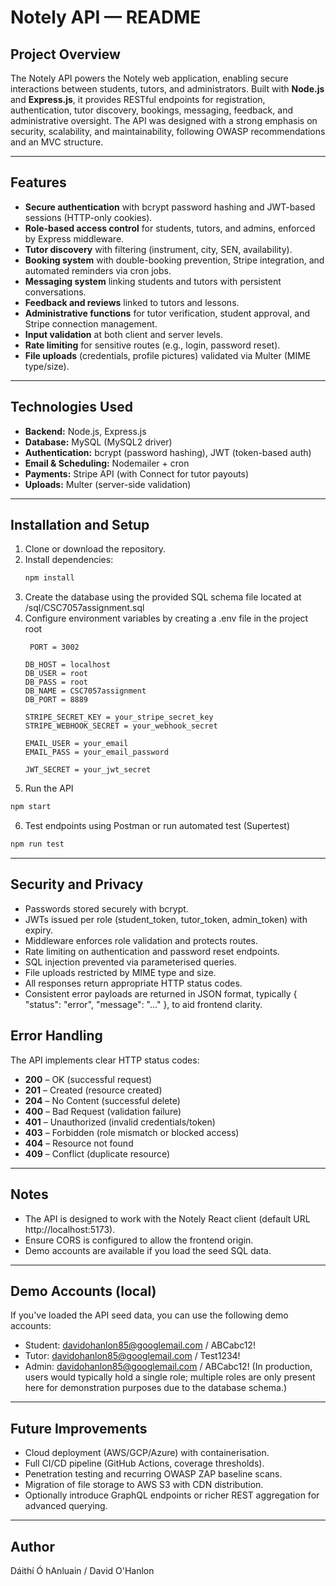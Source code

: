 # Notely API — README

## Project Overview

The Notely API powers the Notely web application, enabling secure interactions between students, tutors, and administrators. Built with **Node.js** and **Express.js**, it provides RESTful endpoints for registration, authentication, tutor discovery, bookings, messaging, feedback, and administrative oversight. The API was designed with a strong emphasis on security, scalability, and maintainability, following OWASP recommendations and an MVC structure.

---

## Features
- **Secure authentication** with bcrypt password hashing and JWT-based sessions (HTTP-only cookies).
- **Role-based access control** for students, tutors, and admins, enforced by Express middleware.
- **Tutor discovery** with filtering (instrument, city, SEN, availability).
- **Booking system** with double-booking prevention, Stripe integration, and automated reminders via cron jobs.
- **Messaging system** linking students and tutors with persistent conversations.
- **Feedback and reviews** linked to tutors and lessons.
- **Administrative functions** for tutor verification, student approval, and Stripe connection management.
- **Input validation** at both client and server levels.
- **Rate limiting** for sensitive routes (e.g., login, password reset).
- **File uploads** (credentials, profile pictures) validated via Multer (MIME type/size).

---

## Technologies Used
- **Backend:** Node.js, Express.js  
- **Database:** MySQL (MySQL2 driver)  
- **Authentication:** bcrypt (password hashing), JWT (token-based auth)  
- **Email & Scheduling:** Nodemailer + cron  
- **Payments:** Stripe API (with Connect for tutor payouts)  
- **Uploads:** Multer (server-side validation)  

---

## Installation and Setup

1. Clone or download the repository.  
2. Install dependencies:
   ```bash
   npm install
   ```
3. Create the database using the provided SQL schema file located at /sql/CSC7057assignment.sql
4. Configure environment variables by creating a .env file in the project root
    ```env
     PORT = 3002
    
    DB_HOST = localhost
    DB_USER = root
    DB_PASS = root
    DB_NAME = CSC7057assignment
    DB_PORT = 8889

    STRIPE_SECRET_KEY = your_stripe_secret_key
    STRIPE_WEBHOOK_SECRET = your_webhook_secret

    EMAIL_USER = your_email
    EMAIL_PASS = your_email_password

    JWT_SECRET = your_jwt_secret
    ```
5. Run the API
```bash
npm start
```
6. Test endpoints using Postman or run automated test (Supertest)
```bash
npm run test
```

---

## Security and Privacy
- Passwords stored securely with bcrypt.
- JWTs issued per role (student_token, tutor_token, admin_token) with expiry.
- Middleware enforces role validation and protects routes.
- Rate limiting on authentication and password reset endpoints.
- SQL injection prevented via parameterised queries.
- File uploads restricted by MIME type and size.
- All responses return appropriate HTTP status codes.
- Consistent error payloads are returned in JSON format, typically { "status": "error", "message": "..." }, to aid frontend clarity.

## Error Handling

The API implements clear HTTP status codes:
- **200** – OK (successful request)
- **201** – Created (resource created)
- **204** – No Content (successful delete)
- **400** – Bad Request (validation failure)
- **401** – Unauthorized (invalid credentials/token)
- **403** – Forbidden (role mismatch or blocked access)
- **404** – Resource not found
- **409** – Conflict (duplicate resource)

---

## Notes

- The API is designed to work with the Notely React client (default URL http://localhost:5173).
- Ensure CORS is configured to allow the frontend origin.
- Demo accounts are available if you load the seed SQL data.

---

## Demo Accounts (local)

If you've loaded the API seed data, you can use the following demo accounts:
- Student: davidohanlon85@googlemail.com / ABCabc12!
- Tutor: davidohanlon85@googlemail.com  / Test1234!
- Admin: davidohanlon85@googlemail.com / ABCabc12!
(In production, users would typically hold a single role; multiple roles are only present here for demonstration purposes due to the database schema.)

---

## Future Improvements

- Cloud deployment (AWS/GCP/Azure) with containerisation.
- Full CI/CD pipeline (GitHub Actions, coverage thresholds).
- Penetration testing and recurring OWASP ZAP baseline scans.
- Migration of file storage to AWS S3 with CDN distribution.
- Optionally introduce GraphQL endpoints or richer REST aggregation for advanced querying.

---

## Author

Dáithí Ó hAnluain / David O'Hanlon